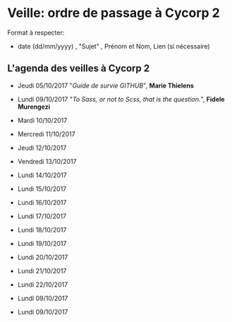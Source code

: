 # Veille: ordre de passage à Cycorp 2

Format à respecter:   
- date (dd/mm/yyyy) , "Sujet" ,  Prénom et Nom, Lien (si nécessaire)

## L'agenda des veilles à Cycorp 2

- Jeudi 05/10/2017 "*Guide de survie GITHUB*", __Marie Thielens__
- Lundi 09/10/2017 "*To Sass, or not to Scss, that is the question.*", __Fidele Murengezi__
- Mardi 10/10/2017
- Mercredi 11/10/2017
- Jeudi  12/10/2017
- Vendredi 13/10/2017

- Lundi 14/10/2017
- Lundi 15/10/2017
- Lundi 16/10/2017
- Lundi 17/10/2017
- Lundi 18/10/2017
- Lundi 19/10/2017
- Lundi 20/10/2017
- Lundi 21/10/2017
- Lundi 22/10/2017
- Lundi 09/10/2017
- Lundi 09/10/2017
